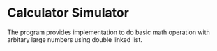 # Calculator Simulator
The program provides implementation to do basic math operation with arbitary large numbers using double linked list.
